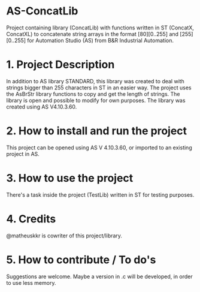 # AS-ConcatLib
Project containing library (ConcatLib) with functions written in ST (ConcatX, ConcatXL) to concatenate string arrays in the format [80][0..255] and [255][0..255] for Automation Studio (AS) from B&R Industrial Automation.


# 1. Project Description
In addition to AS library STANDARD, this library was created to deal with strings bigger than 255 characters in ST in an easier way.
The project uses the AsBrStr library functions to copy and get the length of strings.
The library is open and possible to modify for own purposes.
The library was created using AS V4.10.3.60.


# 2. How to install and run the project
This project can be opened using AS V 4.10.3.60, or imported to an existing project in AS.


# 3. How to use the project
There's a task inside the project (TestLib) written in ST for testing purposes.


# 4. Credits
@matheuskkr is cowriter of this project/library.


# 5. How to contribute / To do's
Suggestions are welcome.
Maybe a version in .c will be developed, in order to use less memory.
